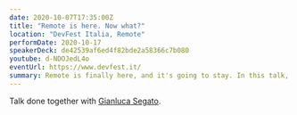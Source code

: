 ```yaml
---
date: 2020-10-07T17:35:00Z
title: "Remote is here. Now what?"
location: "DevFest Italia, Remote"
performDate: 2020-10-17
speakerDeck: de42539af6ed4f82bde2a58366c7b080
youtube: d-NDOJedL4o
eventUrl: https://www.devfest.it/
summary: Remote is finally here, and it's going to stay. In this talk, Marco and Gian will go through what it means to work remotely for a startup -- from both a developer and a manager point of view. They'll share some tips and tricks on how to stay organized and focused, how to manage deadlines and the team organization, how to take care of your mental health, and the pros and cons of hiring remotely. They both work for Uniwhere, a venture-backed startup that went remote-first more than two years ago and is now working with 4 different time-zones.
---
```


Talk done together with [Gianluca Segato](https://giansegato.com/).

